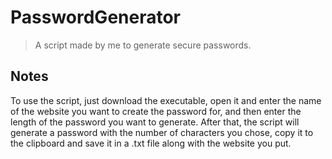 # PasswordGenerator
> A script made by me to generate secure passwords.

## Notes
To use the script, just download the executable, open it and enter the name of the website you want to create the password for, and then enter the length of the password you want to generate.
After that, the script will generate a password with the number of characters you chose, copy it to the clipboard and save it in a .txt file along with the website you put.
